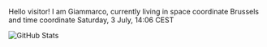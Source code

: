 Hello visitor! I am Giammarco, currently living in space coordinate Brussels and time coordinate Saturday, 3 July, 14:06 CEST

![GitHub Stats](https://github-readme-stats.vercel.app/api?username=grcasanova)
